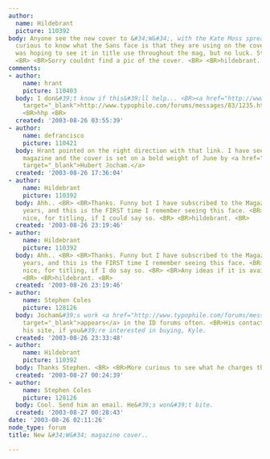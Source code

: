 ```yaml
---
author:
  name: Hildebrant
  picture: 110392
body: Anyone see the new cover to &#34;W&#34;, with the Kate Moss spreads? <BR> <BR>I&#39;m
  curious to know what the Sans face is that they are using on the cover. <BR> <BR>I
  was hoping to see it in title use throughout the mag, but no luck. Stuck with clarendon.
  <BR> <BR>Sorry couldnt find a pic of the cover. <BR> <BR>hildebrant.
comments:
- author:
    name: hrant
    picture: 110403
  body: I don&#39;t know if this&#39;ll help... <BR><a href="http://www.typophile.com/forums/messages/83/1235.html"
    target="_blank">http://www.typophile.com/forums/messages/83/1235.html</a> <BR>
    <BR>hhp <BR>
  created: '2003-08-26 03:55:39'
- author:
    name: defrancisco
    picture: 110421
  body: Hrant pointed on the right direction with that link. I have seen  <BR>the
    magazine and the cover is set on a bold weight of June by <a href="http://www.hubertjocham.de"
    target="_blank">Hubert Jocham.</a>
  created: '2003-08-26 17:36:04'
- author:
    name: Hildebrant
    picture: 110392
  body: Ahh.. <BR> <BR>Thanks. Funny but I have subscribed to the Magazine for a couple
    years, and this is the FIRST time I remember seeing this face. <BR> <BR>Quite
    nice, for titling, if I could say so. <BR> <BR>hildebrant. <BR>
  created: '2003-08-26 23:19:46'
- author:
    name: Hildebrant
    picture: 110392
  body: Ahh.. <BR> <BR>Thanks. Funny but I have subscribed to the Magazine for a couple
    years, and this is the FIRST time I remember seeing this face. <BR> <BR>Quite
    nice, for titling, if I do say so. <BR> <BR>Any ideas if it is available for purchase?
    <BR> <BR>hildebrant. <BR>
  created: '2003-08-26 23:19:46'
- author:
    name: Stephen Coles
    picture: 128126
  body: Jocham&#39;s work <a href="http://www.typophile.com/forums/messages/83/13784.html"
    target="_blank">appears</a> in the ID forums often. <BR>His contact info is at
    his site, if you&#39;re interested in buying, Kyle.
  created: '2003-08-26 23:33:48'
- author:
    name: Hildebrant
    picture: 110392
  body: Thanks Stephen. <BR> <BR>More curious to see what he charges than anything.
  created: '2003-08-27 00:24:39'
- author:
    name: Stephen Coles
    picture: 128126
  body: Cool. Send him an email. He&#39;s won&#39;t bite.
  created: '2003-08-27 00:28:43'
date: '2003-08-26 02:11:26'
node_type: forum
title: New &#34;W&#34; magazine cover..

---
```

